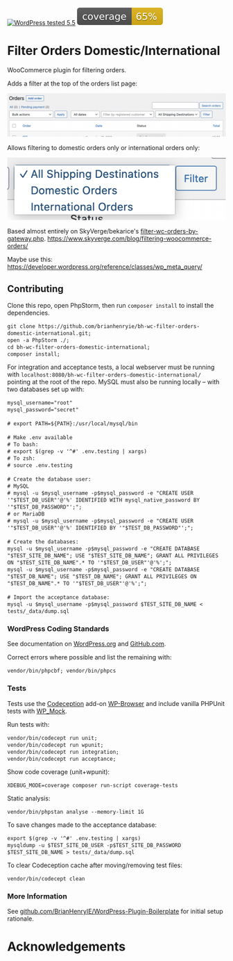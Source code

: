 [![WordPress tested 5.5](https://img.shields.io/badge/WordPress-v5.5%20tested-0073aa.svg)](https://wordpress.org/plugins/plugin_slug) [![PHPUnit ](.github/coverage.svg)](https://brianhenryie.github.io/bh-wc-filter-orders-domestic-international/)

# Filter Orders Domestic/International

WooCommerce plugin for filtering orders.

Adds a filter at the top of the orders list page:

![Orders list page](./assets/screenshot-1.png "Adds a filter at the top of the orders list page")

Allows filtering to domestic orders only or international orders only:

![Orders list page zoomed on filter](./assets/screenshot-2.png "Allows filtering to domestic orders only or international orders only")


Based almost entirely on SkyVerge/bekarice's [filter-wc-orders-by-gateway.php](https://gist.github.com/bekarice/41bce677437cb8f312ed77e9f226a812).
https://www.skyverge.com/blog/filtering-woocommerce-orders/

Maybe use this: https://developer.wordpress.org/reference/classes/wp_meta_query/


## Contributing

Clone this repo, open PhpStorm, then run `composer install` to install the dependencies.

```
git clone https://github.com/brianhenryie/bh-wc-filter-orders-domestic-international.git;
open -a PhpStorm ./;
cd bh-wc-filter-orders-domestic-international;
composer install;
```

For integration and acceptance tests, a local webserver must be running with `localhost:8080/bh-wc-filter-orders-domestic-international/` pointing at the root of the repo. MySQL must also be running locally – with two databases set up with:

```
mysql_username="root"
mysql_password="secret"

# export PATH=${PATH}:/usr/local/mysql/bin

# Make .env available 
# To bash:
# export $(grep -v '^#' .env.testing | xargs)
# To zsh:
# source .env.testing

# Create the database user:
# MySQL
# mysql -u $mysql_username -p$mysql_password -e "CREATE USER '"$TEST_DB_USER"'@'%' IDENTIFIED WITH mysql_native_password BY '"$TEST_DB_PASSWORD"';";
# or MariaDB
# mysql -u $mysql_username -p$mysql_password -e "CREATE USER '"$TEST_DB_USER"'@'%' IDENTIFIED BY '"$TEST_DB_PASSWORD"';";

# Create the databases:
mysql -u $mysql_username -p$mysql_password -e "CREATE DATABASE "$TEST_SITE_DB_NAME"; USE "$TEST_SITE_DB_NAME"; GRANT ALL PRIVILEGES ON "$TEST_SITE_DB_NAME".* TO '"$TEST_DB_USER"'@'%';";
mysql -u $mysql_username -p$mysql_password -e "CREATE DATABASE "$TEST_DB_NAME"; USE "$TEST_DB_NAME"; GRANT ALL PRIVILEGES ON "$TEST_DB_NAME".* TO '"$TEST_DB_USER"'@'%';";

# Import the acceptance database:
mysql -u $mysql_username -p$mysql_password $TEST_SITE_DB_NAME < tests/_data/dump.sql 
 ```

### WordPress Coding Standards

See documentation on [WordPress.org](https://make.wordpress.org/core/handbook/best-practices/coding-standards/) and [GitHub.com](https://github.com/WordPress/WordPress-Coding-Standards).

Correct errors where possible and list the remaining with:

```
vendor/bin/phpcbf; vendor/bin/phpcs
```

### Tests

Tests use the [Codeception](https://codeception.com/) add-on [WP-Browser](https://github.com/lucatume/wp-browser) and include vanilla PHPUnit tests with [WP_Mock](https://github.com/10up/wp_mock).

Run tests with:

```
vendor/bin/codecept run unit;
vendor/bin/codecept run wpunit;
vendor/bin/codecept run integration;
vendor/bin/codecept run acceptance;
```

Show code coverage (unit+wpunit):

```
XDEBUG_MODE=coverage composer run-script coverage-tests 
```

Static analysis:

```
vendor/bin/phpstan analyse --memory-limit 1G
```

To save changes made to the acceptance database:

```
export $(grep -v '^#' .env.testing | xargs)
mysqldump -u $TEST_SITE_DB_USER -p$TEST_SITE_DB_PASSWORD $TEST_SITE_DB_NAME > tests/_data/dump.sql
```

To clear Codeception cache after moving/removing test files:

```
vendor/bin/codecept clean
```


### More Information

See [github.com/BrianHenryIE/WordPress-Plugin-Boilerplate](https://github.com/BrianHenryIE/WordPress-Plugin-Boilerplate) for initial setup rationale. 

# Acknowledgements